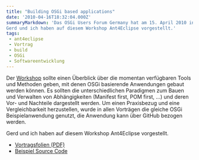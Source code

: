 ```yaml
---
title: "Building OSGi based applications"
date: '2010-04-16T18:32:04.000Z'
summaryMarkdown: 'Das OSGi Users Forum Germany hat am 15. April 2010 in Darmstadt einen ganztägigen Workshop zum Themenschwerpunkt "Building OSGi based applications" veranstaltet.
Gerd und ich haben auf diesem Workshop Ant4Eclipse vorgestellt.'
tags:
 - ant4eclipse
 - Vortrag
 - build
 - OSGi
 - Softwareentwicklung
---
```


Der [Workshop](http://germany.osgiusers.org/Main/WorkshopBuildingOSGiApplication) sollte einen Überblick über die momentan verfügbaren Tools und Methoden geben, mit denen OSGi basierende Anwendungen gebaut werden können. Es sollten die unterschiedlichen Paradigmen zum Bauen und Verwalten von Abhängigkeiten (Manifest first, POM first, ...) und deren Vor- und Nachteile dargestellt werden.
Um einen Praxisbezug und eine Vergleichbarkeit herzustellen, wurde in allen Vorträgen die gleiche OSGi Beispielanwendung genutzt, die Anwendung kann über GitHub bezogen werden.

Gerd und ich haben auf diesem Workshop Ant4Eclipse vorgestellt.

- [Vortragsfolien (PDF)](/uploads/ant4eclipse_osgi_2010.pdf)
- [Beispiel Source Code](https://github.com/OSGiUsersGermany/osgi-kasse-example/tree/ant4eclipse-build)

